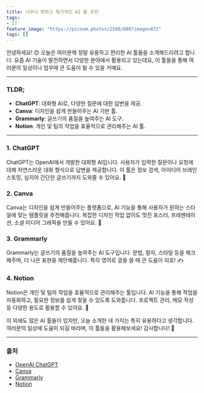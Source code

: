 ```yaml
---
title: 너무나 편하고 획기적인 AI 툴 추천
tags: 
- IT
feature_image: "https://picsum.photos/2560/600?image=872"
tags: []
---
```


안녕하세요! 😊 오늘은 여러분께 정말 유용하고 편리한 AI 툴들을 소개해드리려고 합니다. 요즘 AI 기술이 발전하면서 다양한 분야에서 활용되고 있는데요, 이 툴들을 통해 여러분의 일상이나 업무에 큰 도움이 될 수 있을 거예요.

---

### TLDR;
- **ChatGPT**: 대화형 AI로, 다양한 질문에 대한 답변을 제공.
- **Canva**: 디자인을 쉽게 만들어주는 AI 기반 툴.
- **Grammarly**: 글쓰기의 품질을 높여주는 AI 도구.
- **Notion**: 개인 및 팀의 작업을 효율적으로 관리해주는 AI 툴.

---

### 1. ChatGPT
ChatGPT는 OpenAI에서 개발한 대화형 AI입니다. 사용자가 입력한 질문이나 요청에 대해 자연스러운 대화 형식으로 답변을 제공합니다. 이 툴은 정보 검색, 아이디어 브레인스토밍, 심지어 간단한 글쓰기까지 도와줄 수 있어요. 🤖

### 2. Canva
Canva는 디자인을 쉽게 만들어주는 플랫폼으로, AI 기능을 통해 사용자가 원하는 스타일에 맞는 템플릿을 추천해줍니다. 복잡한 디자인 작업 없이도 멋진 포스터, 프레젠테이션, 소셜 미디어 그래픽을 만들 수 있어요. 🎨

### 3. Grammarly
Grammarly는 글쓰기의 품질을 높여주는 AI 도구입니다. 문법, 철자, 스타일 등을 체크해주며, 더 나은 표현을 제안해줍니다. 특히 영어로 글을 쓸 때 큰 도움이 되죠! ✍️

### 4. Notion
Notion은 개인 및 팀의 작업을 효율적으로 관리해주는 툴입니다. AI 기능을 통해 작업을 자동화하고, 필요한 정보를 쉽게 찾을 수 있도록 도와줍니다. 프로젝트 관리, 메모 작성 등 다양한 용도로 활용할 수 있어요. 📅

이 외에도 많은 AI 툴들이 있지만, 오늘 소개한 네 가지는 특히 유용하다고 생각합니다. 여러분의 일상에 도움이 되길 바라며, 이 툴들을 활용해보세요! 감사합니다! 🙏

---

### 출처
- [OpenAI ChatGPT](https://openai.com/chatgpt)
- [Canva](https://www.canva.com)
- [Grammarly](https://www.grammarly.com)
- [Notion](https://www.notion.so)